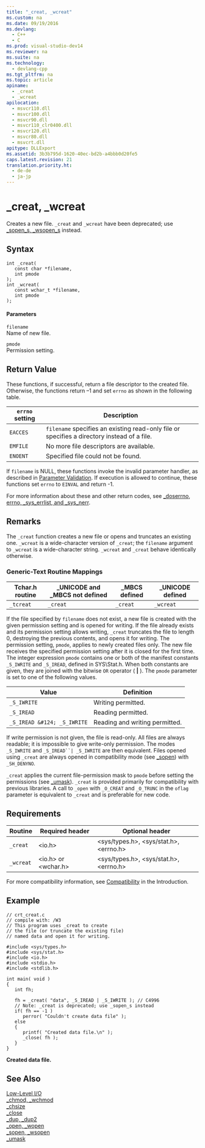 ```yaml
---
title: "_creat, _wcreat"
ms.custom: na
ms.date: 09/19/2016
ms.devlang: 
  - C++
  - C
ms.prod: visual-studio-dev14
ms.reviewer: na
ms.suite: na
ms.technology: 
  - devlang-cpp
ms.tgt_pltfrm: na
ms.topic: article
apiname: 
  - _creat
  - _wcreat
apilocation: 
  - msvcr110.dll
  - msvcr100.dll
  - msvcr90.dll
  - msvcr110_clr0400.dll
  - msvcr120.dll
  - msvcr80.dll
  - msvcrt.dll
apitype: DLLExport
ms.assetid: 3b3b795d-1620-40ec-bd2b-a4bbb0d20fe5
caps.latest.revision: 21
translation.priority.ht: 
  - de-de
  - ja-jp
---
```

# _creat, _wcreat
Creates a new file. `_creat` and `_wcreat` have been deprecated; use [_sopen_s, _wsopen_s](../vs140/_sopen_s--_wsopen_s.md) instead.  
  
## Syntax  
  
```  
int _creat(   
   const char *filename,  
   int pmode   
);  
int _wcreat(   
   const wchar_t *filename,  
   int pmode   
);  
```  
  
#### Parameters  
 `filename`  
 Name of new file.  
  
 `pmode`  
 Permission setting.  
  
## Return Value  
 These functions, if successful, return a file descriptor to the created file. Otherwise, the functions return –1 and set `errno` as shown in the following table.  
  
|`errno` setting|Description|  
|---------------------|-----------------|  
|`EACCES`|`filename` specifies an existing read-only file or specifies a directory instead of a file.|  
|`EMFILE`|No more file descriptors are available.|  
|`ENOENT`|Specified file could not be found.|  
  
 If `filename` is NULL, these functions invoke the invalid parameter handler, as described in [Parameter Validation](../vs140/Parameter-Validation.md). If execution is allowed to continue, these functions set `errno` to `EINVAL` and return -1.  
  
 For more information about these and other return codes, see [_doserrno, errno, _sys_errlist, and _sys_nerr](../vs140/errno--_doserrno--_sys_errlist--and-_sys_nerr.md).  
  
## Remarks  
 The `_creat` function creates a new file or opens and truncates an existing one. `_wcreat` is a wide-character version of `_creat`; the `filename` argument to `_wcreat` is a wide-character string. `_wcreat` and `_creat` behave identically otherwise.  
  
### Generic-Text Routine Mappings  
  
|Tchar.h routine|_UNICODE and _MBCS not defined|_MBCS defined|_UNICODE defined|  
|---------------------|--------------------------------------|--------------------|-----------------------|  
|`_tcreat`|`_creat`|`_creat`|`_wcreat`|  
  
 If the file specified by `filename` does not exist, a new file is created with the given permission setting and is opened for writing. If the file already exists and its permission setting allows writing, `_creat` truncates the file to length 0, destroying the previous contents, and opens it for writing. The permission setting, `pmode`, applies to newly created files only. The new file receives the specified permission setting after it is closed for the first time. The integer expression `pmode` contains one or both of the manifest constants `_S_IWRITE` and `_S_IREAD`, defined in SYS\Stat.h. When both constants are given, they are joined with the bitwise `OR` operator ( **&#124;** ). The `pmode` parameter is set to one of the following values.  
  
|Value|Definition|  
|-----------|----------------|  
|`_S_IWRITE`|Writing permitted.|  
|`_S_IREAD`|Reading permitted.|  
|`_S_IREAD &#124; _S_IWRITE`|Reading and writing permitted.|  
  
 If write permission is not given, the file is read-only. All files are always readable; it is impossible to give write-only permission. The modes `_S_IWRITE` and `_S_IREAD``| _S_IWRITE` are then equivalent. Files opened using `_creat` are always opened in compatibility mode (see [_sopen](../vs140/_sopen--_wsopen.md)) with `_SH_DENYNO`.  
  
 `_creat` applies the current file-permission mask to `pmode` before setting the permissions (see [_umask](../vs140/_umask.md)). `_creat` is provided primarily for compatibility with previous libraries. A call to `_open` with `_O_CREAT` and `_O_TRUNC` in the `oflag` parameter is equivalent to `_creat` and is preferable for new code.  
  
## Requirements  
  
|Routine|Required header|Optional header|  
|-------------|---------------------|---------------------|  
|`_creat`|<io.h>|<sys/types.h>, <sys/stat.h>, <errno.h>|  
|`_wcreat`|<io.h> or <wchar.h>|<sys/types.h>, <sys/stat.h>, <errno.h>|  
  
 For more compatibility information, see [Compatibility](../vs140/Compatibility.md) in the Introduction.  
  
## Example  
  
```  
// crt_creat.c  
// compile with: /W3  
// This program uses _creat to create  
// the file (or truncate the existing file)  
// named data and open it for writing.  
  
#include <sys/types.h>  
#include <sys/stat.h>  
#include <io.h>  
#include <stdio.h>  
#include <stdlib.h>  
  
int main( void )  
{  
   int fh;  
  
   fh = _creat( "data", _S_IREAD | _S_IWRITE ); // C4996  
   // Note: _creat is deprecated; use _sopen_s instead  
   if( fh == -1 )  
      perror( "Couldn't create data file" );  
   else  
   {  
      printf( "Created data file.\n" );  
      _close( fh );  
   }  
}  
```  
  
 **Created data file.**   
## See Also  
 [Low-Level I/O](../vs140/Low-Level-I-O.md)   
 [_chmod, _wchmod](../vs140/_chmod--_wchmod.md)   
 [_chsize](../vs140/_chsize.md)   
 [_close](../vs140/_close.md)   
 [_dup, _dup2](../vs140/_dup--_dup2.md)   
 [_open, _wopen](../Topic/_open,%20_wopen.md)   
 [_sopen, _wsopen](../vs140/_sopen--_wsopen.md)   
 [_umask](../vs140/_umask.md)